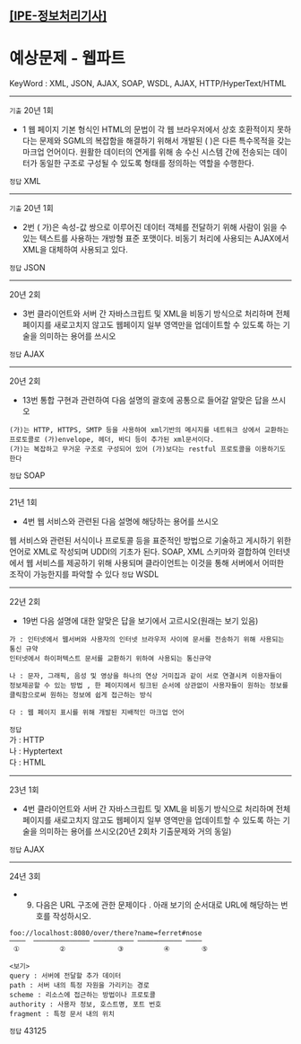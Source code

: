 [[IPE-정보처리기사]](https://github.com/JaceKim-TheAL/D2501_Notes/tree/main/Q-Net/IPE)
---

# 예상문제 - 웹파트

KeyWord : 
XML, 
JSON, 
AJAX, 
SOAP, 
WSDL, 
AJAX, 
HTTP/HyperText/HTML

---
`기출` 20년 1회 
- 1 웹 페이지 기본 형식인 HTML의 문법이 각 웹 브라우저에서 상호 호환적이지 못하다는 문제와 SGML의 복잡함을 해결하기 위해서 개발된 ( )은 다른 특수목적을 갖는 마크업 언어이다. 원활한 데이터의 연게를 위해 송 수신 시스템 간에 전송되는 데이터가 동일한 구조로 구성될 수 있도록 형태를 정의하는 역할을 수행한다.

`정답`  XML

---
`기출` 20년 1회
- 2번 ( 가)은 속성-값 쌍으로 이루어진 데이터 객체를 전달하기 위해 사람이 읽을 수 있는 텍스트를 사용하는 개방형 표준 포맷이다. 비동기 처리에 사용되는 AJAX에서 XML을 대체하여 사용되고 있다.

`정답`  JSON

---
20년 2회
- 3번 클라이언트와 서버 간 자바스크립트 및 XML을 비동기 방식으로 처리하며 전체 페이지를 새로고치지 않고도 웹페이지 일부 영역만을 업데이트할 수 있도록 하는 기술을 의미하는 용어를 쓰시오

`정답`  AJAX

---
20년 2회
- 13번 통합 구현과 관련하여 다음 설명의 괄호에 공통으로 들어갈 알맞은 답을 쓰시오
```
(가)는 HTTP, HTTPS, SMTP 등을 사용하여 xml기반의 메시지를 네트워크 상에서 교환하는 프로토콜로 (가)envelope, 헤더, 바디 등이 추가된 xml문서이다. 
(가)는 복잡하고 무거운 구조로 구성되어 있어 (가)보다는 restful 프로토콜을 이용하기도 한다
```

`정답`  SOAP

---
21년 1회

- 4번 웹 서비스와 관련된 다음 설명에 해당하는 용어를 쓰시오

웹 서비스와 관련된 서식이나 프로토콜 등을 표준적인 방법으로 기술하고 게시하기 위한 언어로 XML로 작성되며 UDDI의 기초가 된다. SOAP, XML 스키마와 결합하여 인터넷에서 웹 서비스를 제공하기 위해 사용되며 클라이언트는 이것을 통해 서버에서 어떠한 조작이 가능한지를 파악할 수 있다
`정답`  WSDL

---
22년 2회

- 19번 다음 설명에 대한 알맞은 답을 보기에서 고르시오(원래는 보기 있음)
```
가 : 인터넷에서 웹서버와 사용자의 인터넷 브라우저 사이에 문서를 전송하기 위해 사용되는 통신 규약
인터넷에서 하이퍼텍스트 문서를 교환하기 위하여 사용되는 통신규약

나 : 문자, 그래픽, 음성 및 영상을 하나의 연상 거미집과 같이 서로 연결시켜 이용자들이 정보제공할 수 있는 방법 , 한 페이지에서 링크된 순서에 상관없이 사용자들이 원하는 정보를 클릭함으로써 원하는 정보에 쉽게 접근하는 방식

다 : 웹 페이지 표시를 위해 개발된 지배적인 마크업 언어
```

`정답`  <br/>
가 : HTTP <br/>
나 : Hyptertext <br/>
다 : HTML <br/>

---
23년 1회

- 4번 클라이언트와 서버 간 자바스크립트 및 XML을 비동기 방식으로 처리하며 전체 페이지를 새로고치지 않고도 웹페이지 일부 영역만을 업데이트할 수 있도록 하는 기술을 의미하는 용어를 쓰시오(20년 2회차 기출문제와 거의 동일)

`정답`  AJAX

---
24년 3회

- 9. 다음은 URL 구조에 관한 문제이다 . 아래  보기의 순서대로 URL에 해당하는 번호를 작성하시오.
```
foo://localhost:8080/over/there?name=ferret#nose
────  ────────────── ────────── ─────────── ──── 
 ①          ②             ③          ④        ⑤

<보기>
query : 서버에 전달할 추가 데이터
path : 서버 내의 특정 자원을 가리키는 경로
scheme : 리소스에 접근하는 방법이나 프로토콜
authority : 사용자 정보, 호스트명, 포트 번호
fragment : 특정 문서 내의 위치
```

`정답` 43125

<!--
### 
`기출` ♥️
- 

`정답` 
<br/>
<hr style="height: 2px; background-color: gray; border: none; width: 80%;">

---
-->
